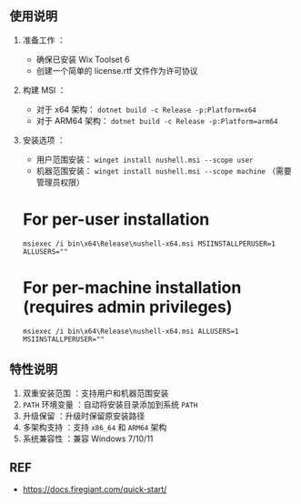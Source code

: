 ## 使用说明

1. 准备工作 ：

   - 确保已安装 Wix Toolset 6
   - 创建一个简单的 license.rtf 文件作为许可协议

2. 构建 MSI ：

   - 对于 x64 架构： `dotnet build -c Release -p:Platform=x64`
   - 对于 ARM64 架构： `dotnet build -c Release -p:Platform=arm64`

3. 安装选项 ：

   - 用户范围安装： `winget install nushell.msi --scope user`
   - 机器范围安装： `winget install nushell.msi --scope machine` （需要管理员权限）

   # For per-user installation
   `msiexec /i bin\x64\Release\nushell-x64.msi MSIINSTALLPERUSER=1 ALLUSERS=""`

   # For per-machine installation (requires admin privileges)
   `msiexec /i bin\x64\Release\nushell-x64.msi ALLUSERS=1 MSIINSTALLPERUSER=""`

## 特性说明

1. 双重安装范围 ：支持用户和机器范围安装
2. `PATH` 环境变量 ：自动将安装目录添加到系统 `PATH`
3. 升级保留 ：升级时保留原安装路径
4. 多架构支持 ：支持 `x86_64` 和 `ARM64` 架构
5. 系统兼容性 ：兼容 Windows 7/10/11

## REF

- https://docs.firegiant.com/quick-start/
